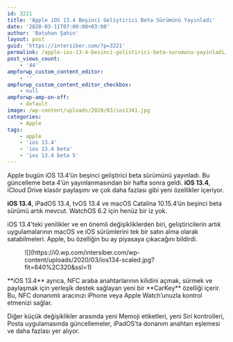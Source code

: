 ```yaml
---
id: 3221
title: 'Apple iOS 13.4 Beşinci Geliştirici Beta Sürümünü Yayınladı'
date: '2020-03-11T07:00:00+03:00'
author: 'Batuhan Şahin'
layout: post
guid: 'https://intersiber.com/?p=3221'
permalink: /apple-ios-13-4-besinci-gelistirici-beta-surumunu-yayinladi/
post_views_count:
    - '44'
ampforwp_custom_content_editor:
    - ''
ampforwp_custom_content_editor_checkbox:
    - null
ampforwp-amp-on-off:
    - default
image: /wp-content/uploads/2020/03/ios1341.jpg
categories:
    - Apple
tags:
    - apple
    - 'ios 13.4'
    - 'ios 13.4 beta'
    - 'ios 13.4 beta 5'
---
```


Apple bugün iOS 13.4’ün beşinci geliştirici beta sürümünü yayınladı. Bu güncelleme beta 4’ün yayınlanmasından bir hafta sonra geldi. **iOS 13.4**, iCloud Drive klasör paylaşımı ve çok daha fazlası gibi yeni özellikler içeriyor.

**iOS 13.4**, iPadOS 13.4, tvOS 13.4 ve macOS Catalina 10.15.4’ün beşinci beta sürümü artık mevcut. WatchOS 6.2 için henüz bir iz yok.

iOS 13.4’teki yenilikler ve en önemli değişikliklerden biri, geliştiricilerin artık uygulamalarının macOS ve iOS sürümlerini tek bir satın alma olarak satabilmeleri. Apple, bu özelliğin bu ay piyasaya çıkacağını bildirdi.

<figure class="wp-block-image size-large">![](https://i0.wp.com/intersiber.com/wp-content/uploads/2020/03/ios134-scaled.jpg?fit=640%2C320&ssl=1)</figure>**iOS 13.4** ayrıca, NFC araba anahtarlarının kilidini açmak, sürmek ve paylaşmak için yerleşik destek sağlayan yeni bir **CarKey** özelliği içerir. Bu, NFC donanımlı aracınızı iPhone veya Apple Watch’unuzla kontrol etmenizi sağlar.

Diğer küçük değişiklikler arasında yeni Memoji etiketleri, yeni Siri kontrolleri, Posta uygulamasında güncellemeler, iPadOS’ta donanım anahtarı eşlemesi ve daha fazlası yer alıyor.